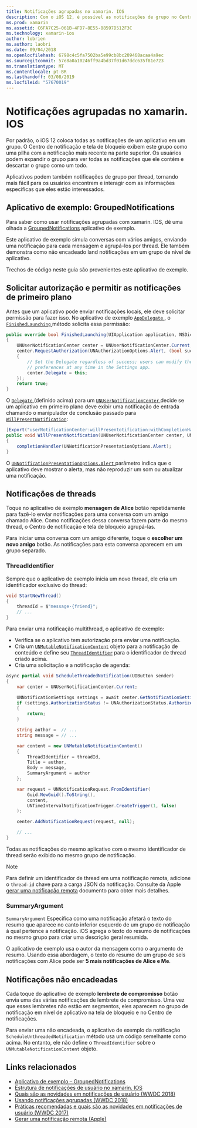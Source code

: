 ```yaml
---
title: Notificações agrupadas no xamarin. IOS
description: Com o iOS 12, é possível as notificações de grupo no Centro de notificação ou tela de bloqueio por aplicativo ou pelo thread. Este documento descreve como enviar multithread e notificações não encadeadas com xamarin. IOS.
ms.prod: xamarin
ms.assetid: C6FA7C25-061B-4FD7-8E55-88597D512F3C
ms.technology: xamarin-ios
author: lobrien
ms.author: laobri
ms.date: 09/04/2018
ms.openlocfilehash: 6798c4c5fa7502ba5e99cb8bc209468acaa4a9ec
ms.sourcegitcommit: 57e8a0a10246ff9a4bd37f01d67ddc635f81e723
ms.translationtype: MT
ms.contentlocale: pt-BR
ms.lasthandoff: 03/08/2019
ms.locfileid: "57670019"
---
```

# <a name="grouped-notifications-in-xamarinios"></a>Notificações agrupadas no xamarin. IOS

Por padrão, o iOS 12 coloca todas as notificações de um aplicativo em um grupo. O Centro de notificação e tela de bloqueio exibem este grupo como uma pilha com a notificação mais recente na parte superior. Os usuários podem expandir o grupo para ver todas as notificações que ele contém e descartar o grupo como um todo.

Aplicativos podem também notificações de grupo por thread, tornando mais fácil para os usuários encontrem e interagir com as informações específicas que eles estão interessados.

## <a name="sample-app-groupednotifications"></a>Aplicativo de exemplo: GroupedNotifications

Para saber como usar notificações agrupadas com xamarin. IOS, dê uma olhada a [GroupedNotifications](https://developer.xamarin.com/samples/monotouch/iOS12/GroupedNotifications) aplicativo de exemplo.

Este aplicativo de exemplo simula conversas com vários amigos, enviando uma notificação para cada mensagem e agrupá-los por thread. Ele também demonstra como não encadeado land notificações em um grupo de nível de aplicativo.

Trechos de código neste guia são provenientes este aplicativo de exemplo.

## <a name="request-authorization-and-allow-foreground-notifications"></a>Solicitar autorização e permitir as notificações de primeiro plano

Antes que um aplicativo pode enviar notificações locais, ele deve solicitar permissão para fazer isso. No aplicativo de exemplo [ `AppDelegate` ](xref:UIKit.UIApplicationDelegate), o [ `FinishedLaunching` ](xref:UIKit.UIApplicationDelegate.FinishedLaunching(UIKit.UIApplication,Foundation.NSDictionary)) método solicita essa permissão:

```csharp
public override bool FinishedLaunching(UIApplication application, NSDictionary launchOptions)
{
    UNUserNotificationCenter center = UNUserNotificationCenter.Current;
    center.RequestAuthorization(UNAuthorizationOptions.Alert, (bool success, NSError error) =>
    {
        // Set the Delegate regardless of success; users can modify their notification
        // preferences at any time in the Settings app.
        center.Delegate = this;
    });
    return true;
}
```

O [ `Delegate` ](xref:UserNotifications.UNUserNotificationCenter.Delegate) (definido acima) para um [ `UNUserNotificationCenter` ](xref:UserNotifications.UNUserNotificationCenter) decide se um aplicativo em primeiro plano deve exibir uma notificação de entrada chamando o manipulador de conclusão passado para [`WillPresentNotification`](xref:UserNotifications.UNUserNotificationCenterDelegate_Extensions.WillPresentNotification(UserNotifications.IUNUserNotificationCenterDelegate,UserNotifications.UNUserNotificationCenter,UserNotifications.UNNotification,System.Action{UserNotifications.UNNotificationPresentationOptions})):

```csharp
[Export("userNotificationCenter:willPresentotification:withCompletionHandler:")]
public void WillPresentNotification(UNUserNotificationCenter center, UNNotification notification, System.Action<UNNotificationPresentationOptions> completionHandler)
{
    completionHandler(UNNotificationPresentationOptions.Alert);
}
```

O [ `UNNotificationPresentationOptions.Alert` ](xref:UserNotifications.UNNotificationPresentationOptions) parâmetro indica que o aplicativo deve mostrar o alerta, mas não reproduzir um som ou atualizar uma notificação.

## <a name="threaded-notifications"></a>Notificações de threads

Toque no aplicativo de exemplo **mensagem de Alice** botão repetidamente para fazê-lo enviar notificações para uma conversa com um amigo chamado Alice.
Como notificações dessa conversa fazem parte do mesmo thread, o Centro de notificação e tela de bloqueio agrupá-las.

Para iniciar uma conversa com um amigo diferente, toque o **escolher um novo amigo** botão. As notificações para esta conversa aparecem em um grupo separado.

### <a name="threadidentifier"></a>ThreadIdentifier

Sempre que o aplicativo de exemplo inicia um novo thread, ele cria um identificador exclusivo do thread:

```csharp
void StartNewThread()
{
    threadId = $"message-{friend}";
    // ...
}
```

Para enviar uma notificação multithread, o aplicativo de exemplo:

- Verifica se o aplicativo tem autorização para enviar uma notificação.
- Cria um [`UNMutableNotificationContent`](xref:UserNotifications.UNMutableNotificationContent)
objeto para a notificação de conteúdo e define seu [`ThreadIdentifier`](xref:UserNotifications.UNMutableNotificationContent.ThreadIdentifier)
para o identificador de thread criado acima.
- Cria uma solicitação e a notificação de agenda:

```csharp
async partial void ScheduleThreadedNotification(UIButton sender)
{
    var center = UNUserNotificationCenter.Current;

    UNNotificationSettings settings = await center.GetNotificationSettingsAsync();
    if (settings.AuthorizationStatus != UNAuthorizationStatus.Authorized)
    {
        return;
    }

    string author =  // ...
    string message = // ...

    var content = new UNMutableNotificationContent()
    {
        ThreadIdentifier = threadId,
        Title = author,
        Body = message,
        SummaryArgument = author
    };

    var request = UNNotificationRequest.FromIdentifier(
        Guid.NewGuid().ToString(),
        content,
        UNTimeIntervalNotificationTrigger.CreateTrigger(1, false)
    );

    center.AddNotificationRequest(request, null);

    // ...
}
```

Todas as notificações do mesmo aplicativo com o mesmo identificador de thread serão exibido no mesmo grupo de notificação.

> [!NOTE]
> Para definir um identificador de thread em uma notificação remota, adicione o `thread-id` chave para a carga JSON da notificação. Consulte da Apple [gerar uma notificação remota](https://developer.apple.com/documentation/usernotifications/setting_up_a_remote_notification_server/generating_a_remote_notification) documento para obter mais detalhes.

### <a name="summaryargument"></a>SummaryArgument

`SummaryArgument` Especifica como uma notificação afetará o texto do resumo que aparece no canto inferior esquerdo de um grupo de notificação à qual pertence a notificação. iOS agrega o texto do resumo de notificações no mesmo grupo para criar uma descrição geral resumida.

O aplicativo de exemplo usa o autor da mensagem como o argumento de resumo. Usando essa abordagem, o texto do resumo de um grupo de seis notificações com Alice pode ser **5 mais notificações de Alice e Me**.

## <a name="unthreaded-notifications"></a>Notificações não encadeadas

Cada toque do aplicativo de exemplo **lembrete de compromisso** botão envia uma das várias notificações de lembrete de compromisso. Uma vez que esses lembretes não estão em segmentos, eles aparecem no grupo de notificação em nível de aplicativo na tela de bloqueio e no Centro de notificações.

Para enviar uma não encadeada, o aplicativo de exemplo da notificação `ScheduleUnthreadedNotification` método usa um código semelhante como acima.
No entanto, ele não define o `ThreadIdentifier` sobre o `UNMutableNotificationContent` objeto.

## <a name="related-links"></a>Links relacionados

- [Aplicativo de exemplo – GroupedNotifications](https://developer.xamarin.com/samples/monotouch/iOS12/GroupedNotifications)
- [Estrutura de notificações de usuário no xamarin. IOS](~/ios/platform/user-notifications/index.md)
- [Quais são as novidades em notificações de usuário (WWDC 2018)](https://developer.apple.com/videos/play/wwdc2018/710/)
- [Usando notificações agrupadas (WWDC 2018)](https://developer.apple.com/videos/play/wwdc2018/711/)
- [Práticas recomendadas e quais são as novidades em notificações de usuário (WWDC 2017)](https://developer.apple.com/videos/play/wwdc2017/708/)
- [Gerar uma notificação remota (Apple)](https://developer.apple.com/documentation/usernotifications/setting_up_a_remote_notification_server/generating_a_remote_notification)
